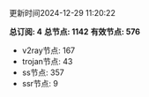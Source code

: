 更新时间2024-12-29 11:20:22

**总订阅: 4**
**总节点: 1142**
**有效节点: 576**
- v2ray节点: 167
- trojan节点: 43
- ss节点: 357
- ssr节点: 9
